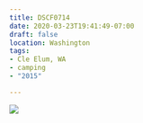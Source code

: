```yaml
---
title: DSCF0714
date: 2020-03-23T19:41:49-07:00
draft: false
location: Washington
tags:
- Cle Elum, WA
- camping
- "2015"

---
```

![](https://d17enza3bfujl8.cloudfront.net/DSCF0714.jpg)

